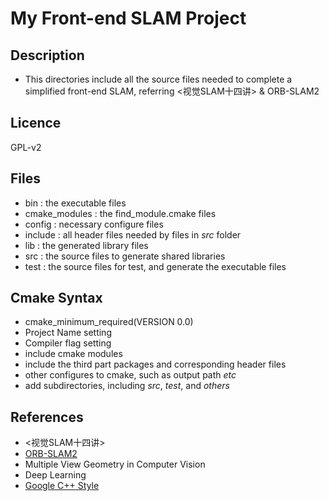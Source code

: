 # My Front-end SLAM Project

## Description
* This directories include all the source files needed to complete 
  a simplified front-end SLAM, referring <视觉SLAM十四讲> & ORB-SLAM2
  
## Licence
GPL-v2
  
## Files
* bin : the executable files
* cmake_modules : the find_module.cmake files
* config : necessary configure files
* include : all header files needed by files in *src* folder
* lib : the generated library files
* src : the source files to generate shared libraries
* test : the source files for test, and generate the executable files

## Cmake Syntax
* cmake_minimum_required(VERSION 0.0)
* Project Name setting
* Compiler flag setting
* include cmake modules
* include the third part packages and corresponding header files
* other configures to cmake, such as output path *etc*
* add subdirectories, including *src*, *test*, and *others*

## References
* <视觉SLAM十四讲>
* [ORB-SLAM2](https://github.com/raulmur/ORB_SLAM2)
* Multiple View Geometry in Computer Vision
* Deep Learning
* [Google C++ Style](https://google.github.io/styleguide/cppguide.html)

